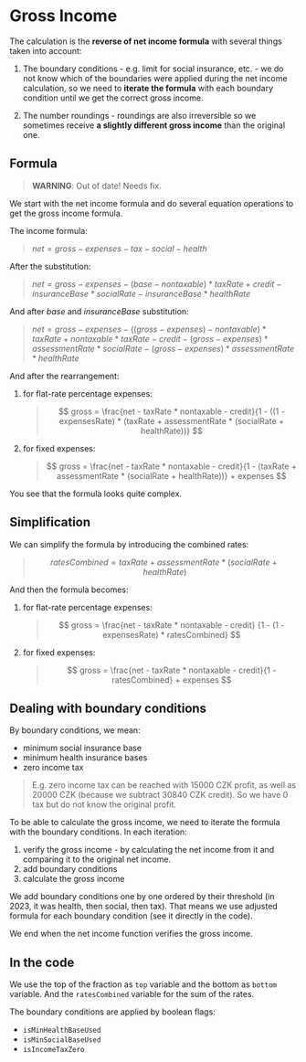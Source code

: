 # Gross Income

The calculation is the **reverse of net income formula** with several things taken into account:

1. The boundary conditions - e.g. limit for social insurance, etc. - we do not know which of the boundaries were applied during
the net income calculation, so we need to **iterate the formula** with each boundary condition until we get the correct gross income.

2. The number roundings - roundings are also irreversible so we sometimes receive **a slightly different gross income** than the original one.

## Formula

> **WARNING**: Out of date! Needs fix.

We start with the net income formula and do several equation operations to get the gross income formula.

The income formula:

> $net = gross - expenses - tax - social - health$

After the substitution:

> $net = gross - expenses - (base - nontaxable) * taxRate + credit - insuranceBase * socialRate - insuranceBase * healthRate$

And after $base$ and $insuranceBase$ substitution:

> $net = gross - expenses - ((gross - expenses) - nontaxable )* taxRate + nontaxable * taxRate - credit - (gross - expenses) * assessmentRate * socialRate - (gross - expenses) * assessmentRate * healthRate$

And after the rearrangement:

1. for flat-rate percentage expenses:

    > $$
    gross = \frac{net - taxRate * nontaxable - credit}{1 - ((1 - expensesRate) * (taxRate + assessmentRate * (socialRate + healthRate))}
    $$

2. for fixed expenses:

    > $$
    gross = \frac{net - taxRate * nontaxable - credit}{1 - (taxRate + assessmentRate * (socialRate + healthRate))} + expenses
    $$

You see that the formula looks quite complex.

## Simplification

We can simplify the formula by introducing the combined rates:

> $$ratesCombined = taxRate + assessmentRate * (socialRate + healthRate)$$

And then the formula becomes:

1. for flat-rate percentage expenses:

    > $$
    gross = \frac{net - taxRate * nontaxable - credit} {1 - (1 - expensesRate) * ratesCombined}
    $$

2. for fixed expenses:

    > $$
    gross = \frac{net - taxRate * nontaxable - credit}{1 - ratesCombined} + expenses
    $$

## Dealing with boundary conditions

By boundary conditions, we mean:
- minimum social insurance base
- minimum health insurance bases
- zero income tax

> E.g. zero income tax can be reached with 15000 CZK profit, as well as 20000 CZK (because we subtract
> 30840 CZK credit). So we have 0 tax but do not know the original profit.

To be able to calculate the gross income, we need to iterate the formula with the boundary conditions. In each iteration:
1. verify the gross income - by calculating the net income from it and comparing it to the original net income. 
2. add boundary conditions
3. calculate the gross income

We add boundary conditions one by one ordered by their threshold (in 2023, it was health, then social, then tax).
That means we use adjusted formula for each boundary condition (see it directly in the code).

We end when the net income function verifies the gross income.

## In the code

We use the top of the fraction as `top` variable and the bottom as `bottom` variable. And the `ratesCombined`
variable for the sum of the rates.

The boundary conditions are applied by boolean flags:
- `isMinHealthBaseUsed`
- `isMinSocialBaseUsed`
- `isIncomeTaxZero`
